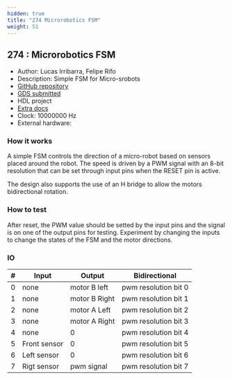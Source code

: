 ```yaml
---
hidden: true
title: "274 Microrobotics FSM"
weight: 51
---
```


## 274 : Microrobotics FSM

* Author: Lucas Irribarra, Felipe Rifo
* Description: Simple FSM for Micro-srobots
* [GitHub repository](https://github.com/FRifoM99/tt04_MicroRobotics_FSM)
* [GDS submitted](https://github.com/FRifoM99/tt04_MicroRobotics_FSM/actions/runs/6116335621)
* HDL project
* [Extra docs]()
* Clock: 10000000 Hz
* External hardware: 



### How it works

A simple FSM controls the direction of a micro-robot based on sensors placed around the robot.
The speed is driven by a PWM signal with an 8-bit resolution that can be set through input pins when the RESET pin is active.

The design also supports the use of an H bridge to allow the motors bidirectional rotation.


### How to test

After reset, the PWM value should be setted by the input pins and the signal is on one of the output pins for testing.
Experiment by changing the inputs to change the states of the FSM and the motor directions.


### IO

| # | Input        | Output       | Bidirectional      |
|---|--------------|--------------| -------------------|
| 0 | none  | motor B left | pwm resolution bit 0 |
| 1 | none  | motor B Right | pwm resolution bit 1 |
| 2 | none  | motor A Left | pwm resolution bit 2 |
| 3 | none  | motor A Right | pwm resolution bit 3 |
| 4 | none  | 0 | pwm resolution bit 4 |
| 5 | Front sensor  | 0 | pwm resolution bit 5 |
| 6 | Left sensor  | 0 | pwm resolution bit 6 |
| 7 | Rigt sensor  | pwm signal | pwm resolution bit 7 |
